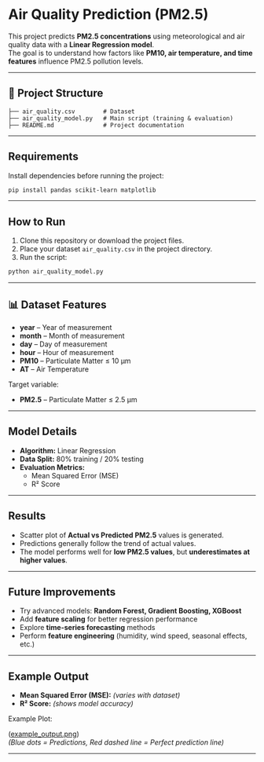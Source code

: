 # Air Quality Prediction (PM2.5)

This project predicts **PM2.5 concentrations** using meteorological and air quality data with a **Linear Regression model**.  
The goal is to understand how factors like **PM10, air temperature, and time features** influence PM2.5 pollution levels.

---

## 📂 Project Structure

```
├── air_quality.csv        # Dataset
├── air_quality_model.py   # Main script (training & evaluation)
├── README.md              # Project documentation
```

---

##  Requirements

Install dependencies before running the project:

```bash
pip install pandas scikit-learn matplotlib
```

---

## How to Run

1. Clone this repository or download the project files.  
2. Place your dataset `air_quality.csv` in the project directory.  
3. Run the script:

```bash
python air_quality_model.py
```

---

## 📊 Dataset Features

- **year** – Year of measurement  
- **month** – Month of measurement  
- **day** – Day of measurement  
- **hour** – Hour of measurement  
- **PM10** – Particulate Matter ≤ 10 µm  
- **AT** – Air Temperature  

Target variable:  
- **PM2.5** – Particulate Matter ≤ 2.5 µm  

---

##  Model Details

- **Algorithm:** Linear Regression  
- **Data Split:** 80% training / 20% testing  
- **Evaluation Metrics:**  
  - Mean Squared Error (MSE)  
  - R² Score  

---

## Results

- Scatter plot of **Actual vs Predicted PM2.5** values is generated.  
- Predictions generally follow the trend of actual values.  
- The model performs well for **low PM2.5 values**, but **underestimates at higher values**.  

---

## Future Improvements

- Try advanced models: **Random Forest, Gradient Boosting, XGBoost**  
- Add **feature scaling** for better regression performance  
- Explore **time-series forecasting** methods  
- Perform **feature engineering** (humidity, wind speed, seasonal effects, etc.)  

---

## Example Output

- **Mean Squared Error (MSE):** *(varies with dataset)*  
- **R² Score:** *(shows model accuracy)*  

Example Plot:  

([example_output.png](https://www.researchgate.net/publication/334226934/figure/fig5/AS:11431281365951991@1744227464891/Scatter-plot-of-predicted-PM25-versus-observed-values-using-the-deep-learning-method.tif))  
*(Blue dots = Predictions, Red dashed line = Perfect prediction line)*  

---

 
